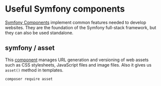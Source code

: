 # Useful Symfony components

[Symfony Components](https://symfony.com/doc/current/components/index.html) implement common features needed to develop websites. They are the foundation of the Symfony full-stack framework, but they can also be used standalone.

## symfony / asset

This [component](https://github.com/symfony/asset) manages URL generation and versioning 
of web assets such as CSS stylesheets, JavaScript files and image files.
Also it gives us `asset()` method in templates.

```
composer require asset
```

